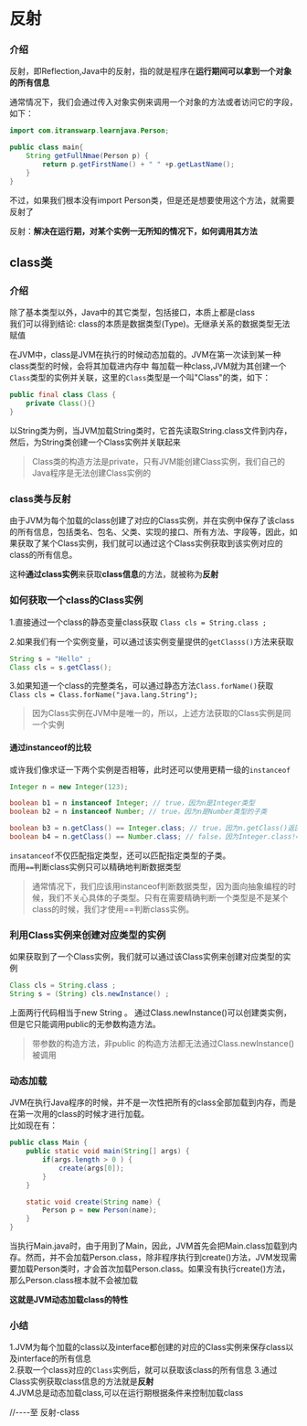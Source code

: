 # 反射  
### 介绍
反射，即Reflection,Java中的反射，指的就是程序在**运行期间可以拿到一个对象的所有信息**

通常情况下，我们会通过传入对象实例来调用一个对象的方法或者访问它的字段，如下：  
```java
import com.itranswarp.learnjava.Person;

public class main{
    String getFullNmae(Person p) {
        return p.getFirstName() + " " +p.getLastName();
    }
}
```
不过，如果我们根本没有import Person类，但是还是想要使用这个方法，就需要反射了   

反射：**解决在运行期，对某个实例一无所知的情况下，如何调用其方法**  

## class类  
### 介绍
除了基本类型以外，Java中的其它类型，包括接口，本质上都是class   
我们可以得到结论: class的本质是数据类型(Type)。无继承关系的数据类型无法赋值 

在JVM中，class是JVM在执行的时候动态加载的。JVM在第一次读到某一种class类型的时候，会将其加载进内存中
每加载一种class,JVM就为其创建一个```Class```类型的实例并关联，这里的```Class```类型是一个叫"Class"的类，如下：
```java
public final class Class {
    private Class(){}
}
```

以String类为例，当JVM加载String类时，它首先读取String.class文件到内存，然后，为String类创建一个Class实例并关联起来

> Class类的构造方法是private，只有JVM能创建Class实例，我们自己的Java程序是无法创建Class实例的

### class类与反射
由于JVM为每个加载的class创建了对应的Class实例，并在实例中保存了该class的所有信息，包括类名、包名、父类、实现的接口、所有方法、字段等，因此，如果获取了某个Class实例，我们就可以通过这个Class实例获取到该实例对应的class的所有信息。

这种**通过class实例**来获取**class信息**的方法，就被称为**反射**    

### 如何获取一个class的Class实例    
1.直接通过一个class的静态变量class获取
```Class cls = String.class ; ```

2.如果我们有一个实例变量，可以通过该实例变量提供的```getClasss()```方法来获取   
```java
String s = "Hello" ; 
Class cls = s.getClass();
```

3.如果知道一个class的完整类名，可以通过静态方法```Class.forName()```获取    
```Class cls = Class.forName("java.lang.String");```    

> 因为Class实例在JVM中是唯一的，所以，上述方法获取的Class实例是同一个实例   

#### 通过instanceof的比较   
或许我们像求证一下两个实例是否相等，此时还可以使用更精一级的```instanceof```    

```java
Integer n = new Integer(123);

boolean b1 = n instanceof Integer; // true，因为n是Integer类型
boolean b2 = n instanceof Number; // true，因为n是Number类型的子类

boolean b3 = n.getClass() == Integer.class; // true，因为n.getClass()返回Integer.class
boolean b4 = n.getClass() == Number.class; // false，因为Integer.class!=Number.class
``` 

```insatanceof```不仅匹配指定类型，还可以匹配指定类型的子类。      
而用```==```判断class实例只可以精确地判断数据类型   

> 通常情况下，我们应该用instanceof判断数据类型，因为面向抽象编程的时候，我们不关心具体的子类型。只有在需要精确判断一个类型是不是某个class的时候，我们才使用==判断class实例。

### 利用Class实例来创建对应类型的实例   
如果获取到了一个Class实例，我们就可以通过该Class实例来创建对应类型的实例    
```java
Class cls = String.class ; 
String s = (String) cls.newInstance() ; 
```
上面两行代码相当于new String 。 通过Class.newInstance()可以创建类实例，但是它只能调用public的无参数构造方法。   
> 带参数的构造方法，非public 的构造方法都无法通过Class.newInstance()被调用  

### 动态加载    
JVM在执行Java程序的时候，并不是一次性把所有的class全部加载到内存，而是在第一次用的class的时候才进行加载。   
比如现在有：    
```java
public class Main {
    public static void main(String[] args) {
        if(args.length > 0 ) {
            create(args[0]);
        }
    }

    static void create(String name) {
        Person p = new Person(name);
    }
}
```

当执行Main.java时，由于用到了Main，因此，JVM首先会把Main.class加载到内存。然而，并不会加载Person.class，除非程序执行到create()方法，JVM发现需要加载Person类时，才会首次加载Person.class。如果没有执行create()方法，那么Person.class根本就不会被加载 

**这就是JVM动态加载class的特性**    

### 小结    
1.JVM为每个加载的class以及interface都创建的对应的Class实例来保存class以及interface的所有信息    
2.获取一个class对应的```Class```实例后，就可以获取该class的所有信息 
3.通过Class实例获取class信息的方法就是**反射**  
4.JVM总是动态加载class,可以在运行期根据条件来控制加载class  

//----至 反射-class